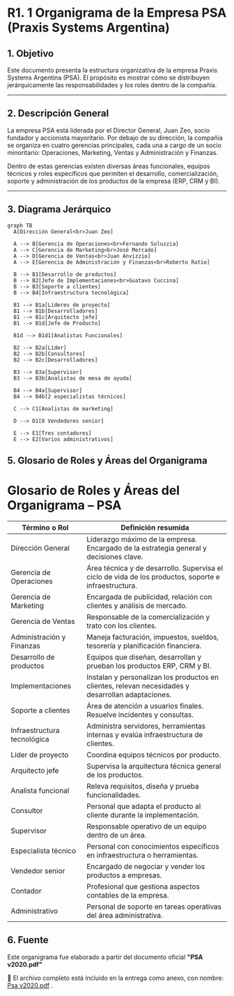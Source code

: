 # R1. 1 Organigrama de la Empresa PSA (Praxis Systems Argentina)

## 1. Objetivo

Este documento presenta la estructura organizativa de la empresa Praxis Systems Argentina (PSA). El propósito es mostrar cómo se distribuyen jerárquicamente las responsabilidades y los roles dentro de la compañía.

---

## 2. Descripción General

La empresa PSA está liderada por el Director General, Juan Zeo, socio fundador y accionista mayoritario. Por debajo de su dirección, la compañía se organiza en cuatro gerencias principales, cada una a cargo de un socio minoritario: Operaciones, Marketing, Ventas y Administración y Finanzas.

Dentro de estas gerencias existen diversas áreas funcionales, equipos técnicos y roles específicos que permiten el desarrollo, comercialización, soporte y administración de los productos de la empresa (ERP, CRM y BI).

---

## 3. Diagrama Jerárquico

```mermaid
graph TB
  A[Dirección General<br>Juan Zeo]

  A --> B[Gerencia de Operaciones<br>Fernando Soluzzia]
  A --> C[Gerencia de Marketing<br>José Mercado]
  A --> D[Gerencia de Ventas<br>Juan Anvizzio]
  A --> E[Gerencia de Administración y Finanzas<br>Roberto Ratio]

  B --> B1[Desarrollo de productos]
  B --> B2[Jefe de Implementaciones<br>Guatavo Cuccina]
  B --> B3[Soporte a clientes]
  B --> B4[Infraestructura tecnológica]

  B1 --> B1a[Líderes de proyecto]
  B1 --> B1b[Desarrolladores]
  B1 --> B1c[Arquitecto jefe]
  B1 --> B1d[Jefe de Producto]

  B1d --> B1d1[Analistas Funcionales]

  B2 --> B2a[Líder]
  B2 --> B2b[Consultores]
  B2 --> B2c[Desarrolladores]

  B3 --> B3a[Supervisor]
  B3 --> B3b[Analistas de mesa de ayuda]

  B4 --> B4a[Supervisor]
  B4 --> B4b[2 especialistas técnicos]

  C --> C1[Analistas de marketing]

  D --> D1[8 Vendedores senior]

  E --> E1[Tres contadores]
  E --> E2[Varios administrativos]
```

## 5. Glosario de Roles y Áreas del Organigrama

# Glosario de Roles y Áreas del Organigrama – PSA

| Término o Rol               | Definición resumida                                                                                   |
| --------------------------- | ----------------------------------------------------------------------------------------------------- |
| Dirección General           | Liderazgo máximo de la empresa. Encargado de la estrategia general y decisiones clave.                |
| Gerencia de Operaciones     | Área técnica y de desarrollo. Supervisa el ciclo de vida de los productos, soporte e infraestructura. |
| Gerencia de Marketing       | Encargada de publicidad, relación con clientes y análisis de mercado.                                 |
| Gerencia de Ventas          | Responsable de la comercialización y trato con los clientes.                                          |
| Administración y Finanzas   | Maneja facturación, impuestos, sueldos, tesorería y planificación financiera.                         |
| Desarrollo de productos     | Equipos que diseñan, desarrollan y prueban los productos ERP, CRM y BI.                               |
| Implementaciones            | Instalan y personalizan los productos en clientes, relevan necesidades y desarrollan adaptaciones.    |
| Soporte a clientes          | Área de atención a usuarios finales. Resuelve incidentes y consultas.                                 |
| Infraestructura tecnológica | Administra servidores, herramientas internas y evalúa infraestructura de clientes.                    |
| Líder de proyecto           | Coordina equipos técnicos por producto.                                                               |
| Arquitecto jefe             | Supervisa la arquitectura técnica general de los productos.                                           |
| Analista funcional          | Releva requisitos, diseña y prueba funcionalidades.                                                   |
| Consultor                   | Personal que adapta el producto al cliente durante la implementación.                                 |
| Supervisor                  | Responsable operativo de un equipo dentro de un área.                                                 |
| Especialista técnico        | Personal con conocimientos específicos en infraestructura o herramientas.                             |
| Vendedor senior             | Encargado de negociar y vender los productos a empresas.                                              |
| Contador                    | Profesional que gestiona aspectos contables de la empresa.                                            |
| Administrativo              | Personal de soporte en tareas operativas del área administrativa.                                     |

## 6. Fuente

Este organigrama fue elaborado a partir del documento oficial **"PSA v2020.pdf"**

📎 El archivo completo está incluido en la entrega como anexo, con nombre: [Psa v2020.pdf](https://drive.google.com/drive/folders/0B-OprvtGicVBYmpGUi1OMGsxLUU?resourcekey=0-9XgFyQ4ip67BE8zXErZ4Xg) .

